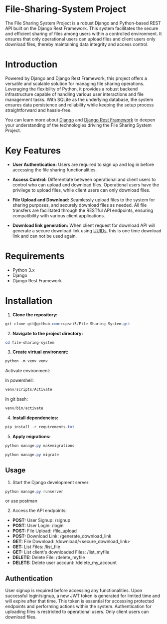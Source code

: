 
# File-Sharing-System Project
The File Sharing System Project is a robust Django and Python-based REST API built on the Django Rest Framework. This system facilitates the secure and efficient sharing of files among users within a controlled environment. It ensures that only operational users can upload files and client users only download files, thereby maintaining data integrity and access control.

# Introduction
Powered by Django and Django Rest Framework, this project offers a versatile and scalable solution for managing file sharing operations. Leveraging the flexibility of Python, it provides a robust backend infrastructure capable of handling various user interactions and file management tasks. With SQLite as the underlying database, the system ensures data persistence and reliability while keeping the setup process straightforward and hassle-free.

You can learn more about [Django](https://docs.djangoproject.com/en/5.0/) and [Django Rest Framework](https://www.django-rest-framework.org/) to deepen your understanding of the technologies driving the File Sharing System Project.

# Key Features
- **User Authentication:** Users are required to sign up and log in before accessing the file sharing functionalities.

- **Access Control:** Differentiate between operational and client users to control who can upload and download files. Operational users have the privilege to upload files, while client users can only download files.

- **File Upload and Download:** Seamlessly upload files to the system for sharing purposes, and securely download files as needed. All file transfers are facilitated through the RESTful API endpoints, ensuring compatibility with various client applications.

- **Download link generation:** When client request for download API will generate a secure download link using [UUIDs](https://docs.python.org/3/library/uuid.html), this is one time download link and can not be used again. 

# Requirements
- Python 3.x
- Django
- Django Rest Framework

# Installation

1. **Clone the repository:**
```powershell
git clone git@github.com:rupsri5/File-Sharing-System.git
```
2. **Navigate to the project directory:**
```powershell
cd file-sharing-system
```
3. **Create virtual environemt:**
```powershell
python -m venv venv
```
Activate environment:

In powershell:
```powershell
venv/scripts/Activate
```
In git bash:
```powershell
venv/bin/activate
```
4. **Install dependencies:**
```powershell
pip install -r requirements.txt
```

5. **Apply migrations:**
```powershell
python manage.py makemigrations
```
```powershell
python manage.py migrate
```

## Usage

1. Start the Django development server:
```powershell
python manage.py runserver
```
or use postman

2. Access the API endpoints:
- **POST:** User Signup: /signup
- **POST:** User Login: /login
- **POST:** File Upload: /file_upload
- **POST:** Download Link: /generate_download_link
- **GET:** File Download: /download/<secure_download_link>
- **GET:** List Files: /list_file
- **GET:** List client's downloaded Files: /list_myfile
- **DELETE:** Delete File: /delete_myfile
- **DELETE:** Delete user account: /delete_my_account

## Authentication
User signup is required before accessing any functionalities.
Upon successful login/signup, a new JWT token is generated for limited time and will expire after that time. This token is essential for accessing protected endpoints and performing actions within the system.
Authentication for uploading files is restricted to operational users.
Only client users can download files.
